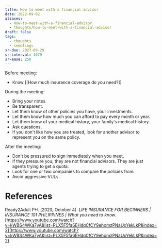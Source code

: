 ```yaml
---
title: How to meet with a financial advisor
date: 2022-09-02
aliases:
  - How-to-meet-with-a-financial-advisor
  - thoughts/how-to-meet-with-a-financial-advisor
draft: false
tags:
  - thoughts
  - seedlings
sr-due: 2027-09-29
sr-interval: 1079
sr-ease: 250
---
```

Before meeting:
- Know [[How much insurance coverage do you need?]]

During the meeting:
- Bring your notes.
- Be transparent.
- Let them know of other policies you have, your investments.
- Let them know how much you can afford to pay every month or year.
- Let them know of your medical history, your family's medical history.
- Ask questions.
- If you don't like how you are treated, look for another advisor to represent you on the same policy.

After the meeting:
- Don't be pressured to sign immediately when you meet.
- If they pressure you, they are not financial advisors. They are just agents trying to get a quota.
- Look for one or two companies to compare the policies from.
- Avoid aggressive VULs.

# References

Ready2Adult PH. (2020, October 4). *LIFE INSURANCE FOR BEGINNERS | INSURANCE 101 PHILIPPINES | What you need to know*. [https://www.youtube.com/watch?v=kWBS4WKa7yA&list=PLX5F5fa6EHdq0fCY9ehomzPNaUoYekLkP&index=2](https://www.youtube.com/watch?v=kWBS4WKa7yA&list=PLX5F5fa6EHdq0fCY9ehomzPNaUoYekLkP&index=2)